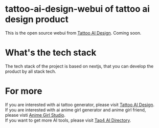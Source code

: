 # tattoo-ai-design-webui of tattoo ai design product
This is the open source webui from [Tattoo AI Design](https://tattooai.design). Coming soon.

# What's the tech stack
The tech stack of the project is based on nextjs, that you can develop the product by all stack tech.

# For more
If you are interested with ai tattoo generator, please visit [Tattoo AI Design](https://tattooai.design). </br>
If you are interested with ai anime girl generator and anime girl friend, please visti [Anime Girl Studio](https://animegirl.studio). </br>
If you want to get more AI tools, please visit [Tap4 AI Directory](https://tap4.ai).
